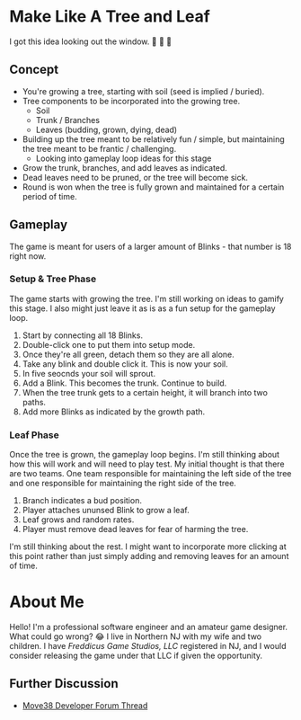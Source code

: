 # Make Like A Tree and Leaf

I got this idea looking out the window. 🌳 🤔 💭 

## Concept

* You're growing a tree, starting with soil (seed is implied / buried).
* Tree components to be incorporated into the growing tree.
  * Soil
  * Trunk / Branches
  * Leaves (budding, grown, dying, dead)
* Building up the tree meant to be relatively fun / simple, but maintaining the tree meant to be frantic / challenging.
  * Looking into gameplay loop ideas for this stage
* Grow the trunk, branches, and add leaves as indicated.
* Dead leaves need to be pruned, or the tree will become sick.
* Round is won when the tree is fully grown and maintained for a certain period of time.

## Gameplay

The game is meant for users of a larger amount of Blinks - that number is 18 right now.

### Setup & Tree Phase

The game starts with growing the tree. I'm still working on ideas to gamify this stage. I also might just leave it as is as a fun setup for the gameplay loop.

1. Start by connecting all 18 Blinks.
2. Double-click one to put them into setup mode.
3. Once they're all green, detach them so they are all alone.
4. Take any blink and double click it. This is now your soil.
5. In five seocnds your soil will sprout.
6. Add a Blink. This becomes the trunk. Continue to build.
7. When the tree trunk gets to a certain height, it will branch into two paths.
8. Add more Blinks as indicated by the growth path.

### Leaf Phase

Once the tree is grown, the gameplay loop begins. I'm still thinking about how this will work and will need to play test. My initial thought is that there are two teams. One team responsible for maintaining the left side of the tree and one responsible for maintaining the right side of the tree.

1. Branch indicates a bud position.
2. Player attaches ununsed Blink to grow a leaf.
3. Leaf grows and random rates.
4. Player must remove dead leaves for fear of harming the tree.

I'm still thinking about the rest. I might want to incorporate more clicking at this point rather than just simply adding and removing leaves for an amount of time.

# About Me

Hello! I'm a professional software engineer and an amateur game designer. What could go wrong? 😂 I live in Northern NJ with my wife and two children. I have *Freddicus Game Studios, LLC* registered in NJ, and I would consider releasing the game under that LLC if given the opportunity.

## Further Discussion

* [Move38 Developer Forum Thread](https://forum.move38.com/t/new-game-wip-make-like-a-tree-and-leaf/549)
